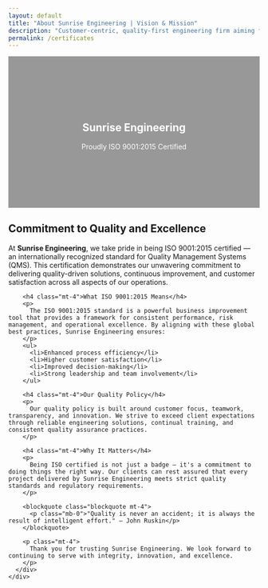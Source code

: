 ```yaml
---
layout: default
title: "About Sunrise Engineering | Vision & Mission"
description: "Customer-centric, quality-first engineering firm aiming for global presence and leadership in product innovation and service."
permalink: /certificates
---
```


<style>
    .hero {
      background: linear-gradient(rgba(0,0,0,0.4), rgba(0,0,0,0.4)), url('https://via.placeholder.com/1920x600') no-repeat center center;
      background-size: cover;
      color: white;
      padding: 100px 0;
      text-align: center;
    }
    .footer {
      background-color: #f8f9fa;
      padding: 30px 0;
    }
  </style>
<!-- Header / Hero Section -->
  <section class="hero">
    <div class="container">
      <h1 class="display-4">Sunrise Engineering</h1>
      <p class="lead">Proudly ISO 9001:2015 Certified</p>
    </div>
  </section>

  <!-- Main Content -->
  <div class="container my-5">
    <div class="row justify-content-center">
      <div class="col-md-10">
        <h2 class="mb-4">Commitment to Quality and Excellence</h2>
        <p>
          At <strong>Sunrise Engineering</strong>, we take pride in being ISO 9001:2015 certified — an internationally recognized standard for Quality Management Systems (QMS). This certification demonstrates our unwavering commitment to delivering quality-driven solutions, continuous improvement, and customer satisfaction across all aspects of our operations.
        </p>
        
        <h4 class="mt-4">What ISO 9001:2015 Means</h4>
        <p>
          The ISO 9001:2015 standard is a powerful business improvement tool that provides a framework for consistent performance, risk management, and operational excellence. By aligning with these global best practices, Sunrise Engineering ensures:
        </p>
        <ul>
          <li>Enhanced process efficiency</li>
          <li>Higher customer satisfaction</li>
          <li>Improved decision-making</li>
          <li>Strong leadership and team involvement</li>
        </ul>

        <h4 class="mt-4">Our Quality Policy</h4>
        <p>
          Our quality policy is built around customer focus, teamwork, transparency, and innovation. We strive to exceed client expectations through reliable engineering solutions, continual training, and consistent quality assurance practices.
        </p>

        <h4 class="mt-4">Why It Matters</h4>
        <p>
          Being ISO certified is not just a badge — it's a commitment to doing things the right way. Our clients can rest assured that every project delivered by Sunrise Engineering meets strict quality standards and regulatory requirements.
        </p>

        <blockquote class="blockquote mt-4">
          <p class="mb-0">"Quality is never an accident; it is always the result of intelligent effort." – John Ruskin</p>
        </blockquote>

        <p class="mt-4">
          Thank you for trusting Sunrise Engineering. We look forward to continuing to serve with integrity, innovation, and excellence.
        </p>
      </div>
    </div>
  </div>